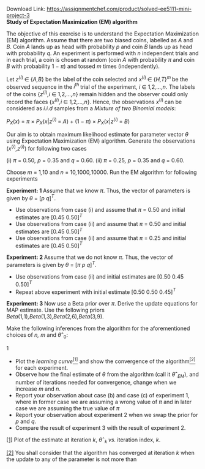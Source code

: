Download Link: https://assignmentchef.com/product/solved-ee5111-mini-project-3
<br>
<strong>Study of Expectation Maximization (EM) algorithm</strong>

The objective of this exercise is to understand the Expectation Maximization (EM) algorithm. Assume that there are two biased coins, labelled as <em>A </em>and <em>B</em>. Coin <em>A </em>lands up as head with probability <em>p </em>and coin <em>B </em>lands up as head with probability <em>q</em>. An experiment is performed with <em>n </em>independent trials and in each trial, a coin is chosen at random (coin <em>A </em>with probability <em>π </em>and coin <em>B </em>with probability 1 − <em>π</em>) and tossed <em>m </em>times (independently).

Let <em>z</em><sup>(<em>i</em>) </sup>∈ {<em>A,B</em>} be the label of the coin selected and <em>x</em><sup>(<em>i</em>) </sup>∈ {<em>H,T</em>}<em><sup>m </sup></em>be the observed sequence in the <em>i<sup>th </sup></em>trial of the experiment, <em>i </em>∈ 1<em>,</em>2<em>,…,n</em>. The labels of the coins {<em>z</em><sup>(<em>i</em>)</sup><em>,i </em>∈ 1<em>,</em>2<em>,…,n</em>} remain hidden and the observer could only record the faces {<em>x</em><sup>(<em>i</em>)</sup><em>,i </em>∈ 1<em>,</em>2<em>,…,n</em>}. Hence, the observations <em>x</em><sup>(<em>i</em>) </sup>can be considered as <em>i.i.d </em>samples from a <em>Mixture of two Binomial models</em>:

<em>P</em><em><sub>X</sub></em>(<em>x</em>) = <em>π </em>× <em>P</em><em><sub>X</sub></em>(<em>x</em>|<em>z</em><sup>(<em>i</em>) </sup>= <em>A</em>) + (1 − <em>π</em>) × <em>P</em><em><sub>X</sub></em>(<em>x</em>|<em>z</em><sup>(<em>i</em>) </sup>= <em>B</em>)

Our aim is to obtain maximum likelihood estimate for parameter vector <em>θ </em>using Expectation Maximization (EM) algorithm. Generate the observations (<em>x</em><sup>(<em>i</em>)</sup><em>,z</em><sup>(<em>i</em>)</sup>) for following two cases

(i) <em>π </em>= 0<em>.</em>50<em>, p </em>= 0<em>.</em>35 and <em>q </em>= 0<em>.</em>60. (ii) <em>π </em>= 0<em>.</em>25<em>, p </em>= 0<em>.</em>35 and <em>q </em>= 0<em>.</em>60.

Choose <em>m </em>= 1<em>,</em>10 and <em>n </em>= 10<em>,</em>1000<em>,</em>10000. Run the EM algorithm for following experiments

<strong>Experiment: 1 </strong>Assume that we know <em>π</em>. Thus, the vector of parameters is given by <em>θ </em>= [<em>p q</em>]<em><sup>T</sup></em>.

<ul>

 <li>Use observations from case (i) and assume that <em>π </em>= 0<em>.</em>50 and initial estimates are [0<em>.</em>45 0<em>.</em>50]<em><sup>T</sup></em></li>

 <li>Use observations from case (ii) and assume that <em>π </em>= 0<em>.</em>50 and initial estimates are [0<em>.</em>45 0<em>.</em>50]<em><sup>T</sup></em></li>

 <li>Use observations from case (ii) and assume that <em>π </em>= 0<em>.</em>25 and initial estimates are [0<em>.</em>45 0<em>.</em>50]<em><sup>T</sup></em></li>

</ul>

<strong>Experiment: 2 </strong>Assume that we do not know <em>π</em>. Thus, the vector of parameters is given by <em>θ </em>= [<em>π p q</em>]<em><sup>T</sup></em>.

<ul>

 <li>Use observations from case (ii) and initial estimates are [0<em>.</em>50 0<em>.</em>45 0<em>.</em>50]<em><sup>T</sup></em></li>

 <li>Repeat above experiment with initial estimate [0<em>.</em>50 0<em>.</em>50 0<em>.</em>45]<em><sup>T</sup></em></li>

</ul>

<strong>Experiment: 3 </strong>Now use a Beta prior over <em>π</em>. Derive the update equations for MAP estimate. Use the following priors <em>Beta</em>(1<em>,</em>1)<em>,Beta</em>(1<em>,</em>3)<em>,Beta</em>(2<em>,</em>6)<em>,Beta</em>(3<em>,</em>9).

Make the following inferences from the algorithm for the aforementioned choices of <em>n, m </em>and <em>θ</em><strong>ˆ</strong><sub>0</sub>:

1

<ul>

 <li>Plot the <em>learning curve</em><a href="#_ftn1" name="_ftnref1"><sup>[1]</sup></a> and show the convergence of the algorithm<a href="#_ftn2" name="_ftnref2"><sup>[2]</sup></a> for each experiment.</li>

 <li>Observe how the final estimate of <em>θ </em>from the algorithm (call it <em>θ</em><strong>ˆ</strong><em><sub>EM</sub></em>), and number of iterations needed for convergence, change when we increase <em>m </em>and <em>n</em>.</li>

 <li>Report your observation about case (b) and case (c) of experiment 1, where in former case we are assuming a wrong value of <em>π </em>and in later case we are assuming the true value of <em>π</em></li>

 <li>Report your observation about experiment 2 when we swap the prior for <em>p </em>and <em>q</em>.</li>

 <li>Compare the result of experiment 3 with the result of experiment 2.</li>

</ul>

<a href="#_ftnref1" name="_ftn1">[1]</a> Plot of the estimate at iteration <em>k</em>, <em>θ</em><strong>ˆ</strong><em><sub>k </sub>vs. </em>iteration index, <em>k</em>.

<a href="#_ftnref2" name="_ftn2">[2]</a> You shall consider that the algorithm has converged at iteration <em>k </em>when the update to any of the parameter is not more than